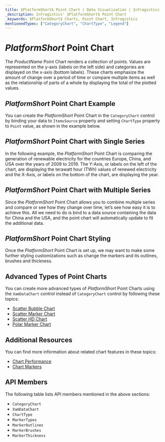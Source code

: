 ```yaml
---
title: $PlatformShort$ Point Chart | Data Visualization | Infragistics
_description: Infragistics' $PlatformShort$ Point Chart
_keywords: $PlatformShort$ Charts, Point Chart, Infragistics
mentionedTypes: ["CategoryChart", "ChartType", "Legend"]
---
```

# $PlatformShort$ Point Chart

The $ProductName$ Point Chart renders a collection of points. Values are represented on the y-axis (labels on the left side) and categories are displayed on the x-axis (bottom labels). These charts emphasize the amount of change over a period of time or compare multiple items as well as the relationship of parts of a whole by displaying the total of the plotted values.

## $PlatformShort$ Point Chart Example

You can create the $PlatformShort$ Point Chart in the `CategoryChart` control by binding your data to `ItemsSource` property and setting `ChartType` property to `Point` value, as shown in the example below.

<code-view style="height: 600px"
           data-demos-base-url="{environment:dvDemosBaseUrl}"
           iframe-src="{environment:dvDemosBaseUrl}/charts/category-chart-point-chart-multiple-sources"
           alt="$PlatformShort$ Point Chart Example" >
</code-view>

<div class="divider--half"></div>

## $PlatformShort$ Point Chart with Single Series

In the following example, the $PlatformShort$ Point Chart is comparing the generation of renewable electricity for the countries Europe, China, and USA over the years of 2009 to 2019. The Y-Axis, or labels on the left of the chart, are displaying the terawatt hour (TWh) values of renewed electricity and the X-Axis, or labels on the bottom of the chart, are displaying the year.

<code-view style="height: 600px"
           data-demos-base-url="{environment:dvDemosBaseUrl}"
           iframe-src="{environment:dvDemosBaseUrl}/charts/category-chart-point-chart-single-source"
           alt="$PlatformShort$ Point Chart with Single Series" >
</code-view>

<div class="divider--half"></div>

## $PlatformShort$ Point Chart with Multiple Series

Since the $PlatformShort$ Point Chart allows you to combine multiple series and compare or see how they change over time, let’s see how easy it is to achieve this. All we need to do is bind to a data source containing the data for China and the USA, and the point chart will automatically update to fit the additional data.

<code-view style="height: 600px"
           data-demos-base-url="{environment:dvDemosBaseUrl}"
           iframe-src="{environment:dvDemosBaseUrl}/charts/category-chart-point-chart-multiple-sources"
           alt="$PlatformShort$ Point Chart with Multiple Series" >
</code-view>

<div class="divider--half"></div>

## $PlatformShort$ Point Chart Styling

Once the $PlatformShort$ Point Chart is set up, we may want to make some further styling customizations such as change the markers and its outlines, brushes and thickness.

<code-view style="height: 600px"
           data-demos-base-url="{environment:dvDemosBaseUrl}"
           iframe-src="{environment:dvDemosBaseUrl}/charts/category-chart-point-chart-styling"
           alt="$PlatformShort$ Point Chart Styling" >
</code-view>

<div class="divider--half"></div>

## Advanced Types of Point Charts

You can create more advanced types of $PlatformShort$ Point Charts using the `XamDataChart` control instead of `CategoryChart` control by following these topics:

- [Scatter Bubble Chart](bubble-chart.md)
- [Scatter Marker Chart](scatter-chart.md#$PlatformShort$-scatter-marker-chart)
- [Scatter HD Chart](scatter-chart.md#$PlatformShort$-scatter-high-density-chart)
- [Polar Marker Chart](polar-chart.md#$PlatformShort$-polar-Marker-chart)

## Additional Resources

You can find more information about related chart features in these topics:

- [Chart Performance](../features/chart-performance.md)
- [Chart Markers](../features/chart-markers.md)

## API Members

The following table lists API members mentioned in the above sections:

- `CategoryChart`
- `XamDataChart`
- `ChartType`
- `MarkerTypes`
- `MarkerOutlines`
- `MarkerBrushes`
- `MarkerThickness`


